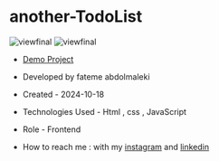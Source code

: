 # another-TodoList

![viewfinal](https://github.com/user-attachments/assets/0e464436-7e5b-450d-8a25-a1026e5c4f42)
![viewfinal](https://github.com/user-attachments/assets/0e464436-7e5b-450d-8a25-a1026e5c4f42)
- [Demo Project](https://fatemeabdolmaleki.github.io/another-TodoList/)

- Developed by fateme abdolmaleki

- Created - 2024-10-18

- Technologies Used - Html , css , JavaScript 
 
- Role - Frontend

- How to reach me : with my [instagram](https://www.instagram.com/fatemeabdolmaleki_) and [linkedin](https://www.linkedin.com/in/fateme-abdolmaleki/)
